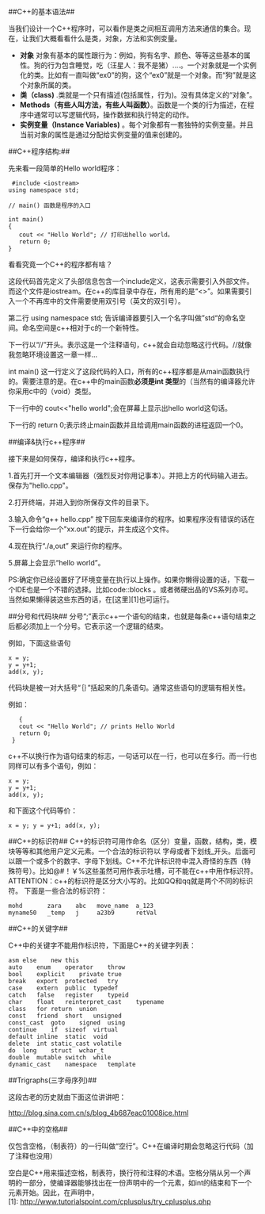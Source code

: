 ##C++的基本语法##

当我们设计一个C++程序时，可以看作是类之间相互调用方法来通信的集合。现在，让我们大概看看什么是类，对象，方法和实例变量。

 - **对象** 对象有基本的属性跟行为：例如，狗有名字、颜色、等等这些基本的属性。狗的行为包含睡觉，吃（汪星人：我不是猪）....。一个对象就是一个实例化的类。比如有一直叫做“ex0”的狗，这个“ex0”就是一个对象。而“狗”就是这个对象所属的类。
 - **类（class)** .类就是一个只有描述(包括属性，行为)。没有具体定义的“对象”。
 - **Methods（有些人叫方法，有些人叫函数）**。函数是一个类的行为描述，在程序中通常可以写逻辑代码，操作数据和执行特定的动作。
 - **实例变量（Instance Variables)** 。每个对象都有一套独特的实例变量。并且当前对象的属性是通过分配给实例变量的值来创建的。


##C++程序结构:##

先来看一段简单的Hello world程序：

     #include <iostream>
    using namespace std;
    
    // main() 函数是程序的入口
    
    int main()
    {
       cout << "Hello World"; // 打印出hello world。
       return 0;
    }

看看究竟一个C++的程序都有啥？</br>


这段代码首先定义了头部信息包含一个include定义，这表示需要引入外部文件。而这个文件是iostream。在c++的库目录中存在，所有用的是“<>”。如果需要引入一个不再库中的文件需要使用双引号（英文的双引号）。

第二行 using namespace std; 告诉编译器要引入一个名字叫做”std“的命名空间。命名空间是c++相对于c的一个新特性。

下一行以“//”开头。表示这是一个注释语句，c++就会自动忽略这行代码。//就像我忽略环境设置这一章一样...

int main() 这一行定义了这段代码的入口，所有的c++程序都是从main函数执行的。需要注意的是。在c++中的main函数**必须是int 类型**的（当然有的编译器允许你采用c中的（void）类型。

下一行中的 cout<<"hello world";会在屏幕上显示出hello world这句话。

下一行的 return 0;表示终止main函数并且给调用main函数的进程返回一个0。

##编译&执行c++程序##

接下来是如何保存，编译和执行c++程序。

1.首先打开一个文本编辑器（强烈反对你用记事本）。并把上方的代码输入进去。保存为"hello.cpp"。

2.打开终端，并进入到你所保存文件的目录下。

3.输入命令“g++ hello.cpp” 按下回车来编译你的程序。如果程序没有错误的话在下一行会给你一个"xx.out"的提示，并生成这个文件。

4.现在执行“./a,out” 来运行你的程序。

5.屏幕上会显示“hello world”。

PS:确定你已经设置好了环境变量在执行以上操作。如果你懒得设置的话，下载一个IDE也是一个不错的选择。比如code::blocks 。或者微硬出品的VS系列亦可。当然如果懒得装这些东西的话，在[这里][1]也可运行。

##分号和代码块##
分号“;”表示c++一个语句的结束，也就是每条c++语句结束之后都必须加上一个分号。它表示这一个逻辑的结束。

例如，下面这些语句

    x = y;
    y = y+1;
    add(x, y);

代码块是被一对大括号“｛｝”括起来的几条语句。通常这些语句的逻辑有相关性。

例如：

       {
       cout << "Hello World"; // prints Hello World
       return 0;
     }

c++不以换行作为语句结束的标志，一句话可以在一行，也可以在多行。而一行也同样可以有多个语句，例如：

    x = y;
    y = y+1;
    add(x, y);

和下面这个代码等价：

    x = y; y = y+1; add(x, y);
    
##C++的标识符##
C++的标识符可用作命名（区分）变量，函数，结构，类，模块等等和其他用户定义元素。一个合法的标识符以 字母或者下划线_开头。后面可以跟一个或多个的数字、字母下划线。C++不允许标识符中混入奇怪的东西（特殊符号）。比如@#！￥%这些虽然可用作表示吐槽，可不能在c++中用作标识符。ATTENTION：c++的标识符是区分大小写的。比如QQ和qq就是两个不同的标识符。
下面是一些合法的标识符：

    mohd       zara    abc   move_name  a_123
    myname50   _temp   j     a23b9      retVal
    
##C++的关键字##
 
C++中的关键字不能用作标识符，下面是C++的关键字列表：

    asm	else	new	this
    auto	enum	operator	throw
    bool	explicit	private	true
    break	export	protected	try
    case	extern	public	typedef
    catch	false	register	typeid
    char	float	reinterpret_cast	typename
    class	for	return	union
    const	friend	short	unsigned
    const_cast	goto	signed	using
    continue	if	sizeof	virtual
    default	inline	static	void
    delete	int	static_cast	volatile
    do	long	struct	wchar_t
    double	mutable	switch	while
    dynamic_cast	namespace	template
   
##Trigraphs(三字母序列)##

这段古老的历史就由下面这位讲讲吧：

http://blog.sina.com.cn/s/blog_4b687eac01008ice.html

##C++中的空格##

仅包含空格，（制表符）的一行叫做“空行”。C++在编译时期会忽略这行代码（加了注释也没用）


空白是C++用来描述空格，制表符，换行符和注释的术语。空格分隔从另一个声明的一部分，使编译器能够找出在一份声明中的一个元素，如int的结束和下一个元素开始。因此，在声明中，   
  [1]: http://www.tutorialspoint.com/cplusplus/try_cplusplus.php
